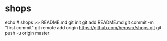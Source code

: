 # shops
echo # shops >> README.md
git init
git add README.md
git commit -m "first commit"
git remote add origin https://github.com/herosrx/shops.git
git push -u origin master
